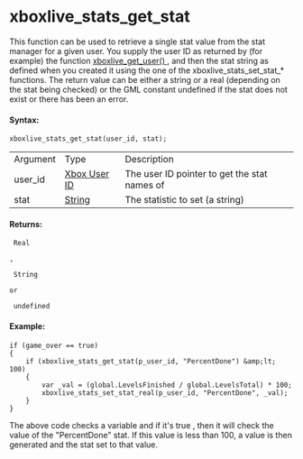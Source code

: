 # xboxlive_stats_get_stat

This function can be used to retrieve a single stat value from the stat
manager for a given user. You supply the user ID as returned by (for
example) the function [ xboxlive_get_user()
](../Users_And_Accounts/xboxlive_get_user) , and then the stat
string as defined when you created it using the one of the
xboxlive_stats_set_stat\_\* functions. The return value can be either a
string or a real (depending on the stat being checked) or the GML
constant undefined if the stat does not exist or there has been an
error.

#### Syntax:

``` gml
xboxlive_stats_get_stat(user_id, stat);
```

|          |                                                                                                                              |                                              |
|----------|------------------------------------------------------------------------------------------------------------------------------|----------------------------------------------|
| Argument | Type                                                                                                                         | Description                                  |
| user_id  |  [Xbox User ID](../../../../../GameMaker_Language/GML_Reference/UWP_And_XBox_Live/Users_And_Accounts/xboxlive_get_user)  | The user ID pointer to get the stat names of |
| stat     |  [String](../../../../../GameMaker_Language/GML_Overview/Data_Types)                                                     | The statistic to set (a string)              |

#### Returns:

``` gml
 Real

,

 String

or

 undefined
```

#### Example:

``` gml
if (game_over == true)
{
    if (xboxlive_stats_get_stat(p_user_id, "PercentDone") &amp;lt; 100)
    {
        var _val = (global.LevelsFinished / global.LevelsTotal) * 100;
        xboxlive_stats_set_stat_real(p_user_id, "PercentDone", _val);
    }
}
```

The above code checks a variable and if it's true , then it will check
the value of the "PercentDone" stat. If this value is less than 100, a
value is then generated and the stat set to that value.
